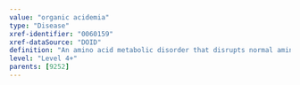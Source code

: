 ```yaml
---
value: "organic acidemia"
type: "Disease"
xref-identifier: "0060159"
xref-dataSource: "DOID"
definition: "An amino acid metabolic disorder that disrupts normal amino acid metabolism causing a building up of branched-chain amino acids."
level: "Level 4+"
parents: [9252]
---
```

